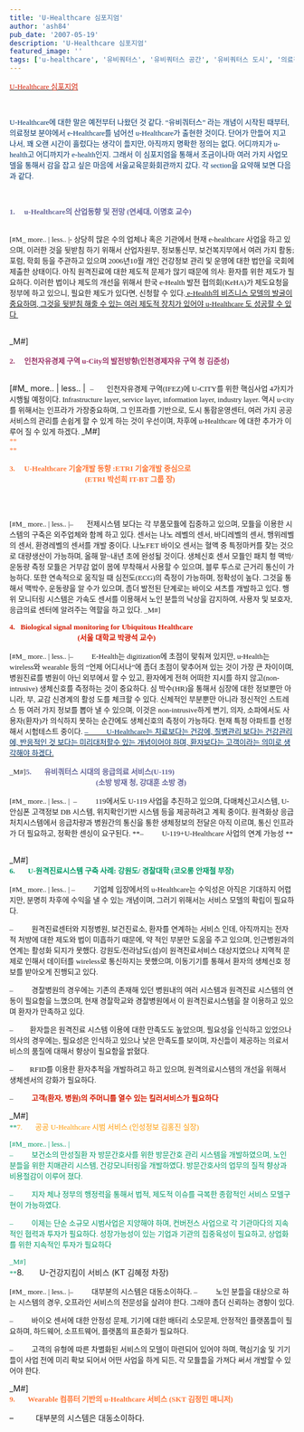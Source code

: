 ```yaml
---
title: 'U-Healthcare 심포지엄'
author: 'ash84'
pub_date: '2007-05-19'
description: 'U-Healthcare 심포지엄'
featured_image: ''
tags: ['u-healthcare', '유비쿼터스', '유비쿼터스 공간', '유비쿼터스 도시', '의료정보학']
---
```



<font face="굴림"><font size="2"><u><font color="#d41a01"><span lang="EN-US">U-Healthcare </span>심포지엄</font></u></font></font>

  
<span lang="EN-US"><?xml:namespace prefix = o ns = "urn:schemas-microsoft-com:office:office" /?>
<font face="굴림" size="2"> </font>

</span>

  
<font face="굴림"><font size="2"><font color="#003366"><span lang="EN-US">U-Healthcare</span>에 대한 말은 예전부터 나왔던 것 같다<span lang="EN-US">. “</span>유비쿼터스<span lang="EN-US">” </span>라는 개념이 시작된 때부터<span lang="EN-US">, </span>의료정보 분야에서<span lang="EN-US"> e-Healthcare</span>를 넘어선<span lang="EN-US"> u-Healthcare</span>가 출현한 것이다<span lang="EN-US">. </span>단어가 만들어 지고 나서<span lang="EN-US">, </span>꽤 오랜 시간이 흘렀다는 생각이 들지만<span lang="EN-US">, </span>아직까지 명확한 정의는 없다<span lang="EN-US">. </span>어디까지가<span lang="EN-US"> u-health</span>고 어디까지가<span lang="EN-US"> e-health</span>인지<span lang="EN-US">. </span>그래서 이 심포지엄을 통해서 조금이나마 여러 가지 사업모델을 통해서 감을 잡고 싶은 마음에 서울교육문화회관까지 갔다<span lang="EN-US">. </span>각<span lang="EN-US"> section</span>을 요약해 보면 다음과 같다<span lang="EN-US">.</span></font></font></font>

  
<span lang="EN-US"><font face="굴림" size="2">   
</font>

</span><font size="2">**<font color="#666699"><span lang="EN-US" style="mso-bidi-font-family: '맑은 고딕'"><span style="mso-list: Ignore"><font face="굴림">1.</font><span style="FONT: 7pt 'Times New Roman'">       </span></span></span><font face="굴림"><span lang="EN-US">u-Healthcare</span>의 산업동향 및 전망<span lang="EN-US"> (</span>연세대<span lang="EN-US">, </span><?xml:namespace prefix = st1 ns = "urn:schemas-microsoft-com:office:smarttags" /?>
<personname w:st="on"><?xml:namespace prefix = st2 ns = "urn:schemas:contacts" /?>
<sn w:st="on">이</sn><givenname w:st="on">명호</givenname></personname> 교수<span lang="EN-US">)</span></font></font>**</font>

<span lang="EN-US"><font face="굴림" size="2">  
 [#M_ more.. | less.. |- 상당히 많은 수의 업체나 혹은 기관에서 현재<span lang="EN-US"> e-healthcare </span>사업을 하고 있으며<span lang="EN-US">, </span>이러한 것을 뒷받침 하기 위해서 산업자원부<span lang="EN-US">, </span>정보통신부<span lang="EN-US">, </span>보건복지부에서 여러 가지 활동<span lang="EN-US">; </span>포럼<span lang="EN-US">, </span>학회 등을 주관하고 있으며<span lang="EN-US"> 2006</span>년<span lang="EN-US">10</span>월 개인 건강정보 관리 및 운영에 대한 법안을 국회에 제출한 상태이다<span lang="EN-US">. </span>아직 원격진료에 대한 제도적 문제가 많기 때문에 의사<span lang="EN-US">: </span>환자를 위한 제도가 필요하다<span lang="EN-US">. </span>이러한 법이나 제도의 개선을 위해서 한국<span lang="EN-US"> e-Health </span>발전 협의회<span lang="EN-US">(KeHA)</span>가 제도요청을 정부에 하고 있으니<span lang="EN-US">, </span>필요한 제도가 있다면<span lang="EN-US">, </span>신청할 수 있다<span lang="EN-US">.<u> e-Health</u></span><u>의 비즈니스 모델의 발굴이 중요하며<span lang="EN-US">, </span>그것을 뒷받침 해줄 수 있는 여러 제도적 장치가 있어야<span lang="EN-US"> u-Healthcare </span>도 성공할 수 있다    
<font size="2">**<font color="#993366"><span lang="EN-US" style="mso-bidi-font-family: '맑은 고딕'"><span style="mso-list: Ignore"><font face="굴림">  
</font></span></span></font>**</font></u></font>

</span>_M#]  
<span lang="EN-US"><font face="굴림" size="2">  
<font color="#993366">**2.**<span style="FONT: 7pt 'Times New Roman'">       </span><font face="굴림">**인천자유경제 구역<span lang="EN-US"> u-City</span>의 발전방향<span lang="EN-US">(</span>인천경제자유 구역 청 <personname w:st="on">김준성</personname><span lang="EN-US">)  
</span>**</font></font>  
</font>

</span>

  
 [#M_ more.. | less.. |  <font size="2"><span lang="EN-US" style="mso-bidi-font-family: '맑은 고딕'"><span style="mso-list: Ignore"><font face="굴림">–</font><span style="FONT: 7pt 'Times New Roman'">          </span></span></span><font face="굴림">인천자유경제 구역<span lang="EN-US">(IFEZ)</span>에<span lang="EN-US"> U-CITY</span>를 위한 핵심사업<span lang="EN-US"> 4</span>가지가 시행될 예정이다<span lang="EN-US">. Infrastructure layer, service layer, information layer, industry layer. </span>역시<span lang="EN-US"> u-city</span>를 위해서는 인프라가 가장중요하며<span lang="EN-US">, </span>그 인프라를 기반으로<span lang="EN-US">, </span>도시 통합운영센터<span lang="EN-US">, </span>여러 가지 공공 서비스의 관리를 손쉽게 할 수 있게 하는 것이 우선이며<span lang="EN-US">, </span>차후에<span lang="EN-US"> u-Healthcare </span>에 대한 추가가 이루어 질 수 있게 하겠다<span lang="EN-US">. </span></font></font>_M#]  
<span lang="EN-US"><font color="#ff7635" face="굴림" size="2">**   
**</font>

</span><font size="2"><span lang="EN-US" style="mso-bidi-font-family: '맑은 고딕'"><span style="mso-list: Ignore">**<font color="#ff7635"><font face="굴림">3.</font><span style="FONT: 7pt 'Times New Roman'">       </span></font>**</span></span><font face="굴림">**<font color="#ff7635"><span lang="EN-US">U-Healthcare </span>기술개발 동향<span lang="EN-US"> :ETRI </span>기술개발 중심으로  
                                         </font>**<span lang="EN-US">**<font color="#ff7635">(ETRI </font>**</span>**<font color="#ff7635"><personname w:st="on">박선희</personname><span lang="EN-US"> IT-BT </span>그룹 장)</font>**</font></font>

  
<span lang="EN-US"><font face="굴림" size="2"> </font>

</span>

<font size="2"><span lang="EN-US" style="mso-bidi-font-family: '맑은 고딕'"><span style="mso-list: Ignore"><font face="굴림">  
 [#M_ more.. | less.. |<font size="2"><span lang="EN-US" style="mso-bidi-font-family: '맑은 고딕'"><span style="mso-list: Ignore"><font face="굴림">–</font><span style="FONT: 7pt 'Times New Roman'">          </span></span></span><font face="굴림">전제시스템 보다는 각 부품모듈에 집중하고 있으며<span lang="EN-US">, </span>모듈을 이용한 시스템의 구축은 외주업체와 함께 하고 있다<span lang="EN-US">. </span>센서는 나노 레벨의 센서<span lang="EN-US">, </span>바디레벨의 센서<span lang="EN-US">, </span>행위레벨의 센서<span lang="EN-US">, </span>환경레벨의 센서를 개발 중이다<span lang="EN-US">. </span>나노<span lang="EN-US">FET </span>바이오 센서는 혈액 중 특정마커를 찾는 것으로 대량생산이 가능하며<span lang="EN-US">, </span>올해 말<span lang="EN-US">~</span>내년 초에 완성될 것이다<span lang="EN-US">. </span>생체신호 센서 모듈인 패치 형 맥박<span lang="EN-US">/</span>운동량 측정 모듈은 거부감 없이 몸에 부착해서 사용할 수 있으며<span lang="EN-US">, </span>블루 투스로 근거리 통신이 가능하다<span lang="EN-US">. </span>또한 연속적으로 움직일 때 심전도<span lang="EN-US">(ECG)</span>의 측정이 가능하며<span lang="EN-US">, </span>정확성이 높다<span lang="EN-US">. </span>그것을 통해서 맥박수<span lang="EN-US">, </span>운동량을 알 수가 있으며<span lang="EN-US">, </span>좀더 발전된 단계로는 바이오 셔츠를 개발하고 있다<span lang="EN-US">. </span>행위 모니터링 시스템은 가속도 센서를 이용해서 노인 분들의 낙상을 감지하여<span lang="EN-US">, </span>사용자 및 보호자<span lang="EN-US">, </span>응급의료 센터에 알려주는 역할을 하고 있다<span lang="EN-US">. </span></font></font>_M#]</font></span></span></font>  
<font size="2"><span lang="EN-US" style="mso-bidi-font-family: '맑은 고딕'"><span style="mso-list: Ignore"><font face="굴림"></font></span></span></font>

  
<font color="#d41a01" face="굴림" size="2">**4.   Biological signal monitoring for Ubiquitous Healthcare   
                                     (서울 대학교 박광석 교수)**</font>

<font face="굴림" size="2">  
 [#M_ more.. | less.. |<font face="굴림" size="2">–          E-Health는 digitization에 초점이 맞춰져 있지만, u-Health는 wireless와 wearable 등의 “언제 어디서나”에 좀더 초점이 맞추어져 있는 것이 가장 큰 차이이며, 병원진료를 병원이 아닌 외부에서 할 수 있고, 환자에게 전혀 어떠한 지시를 하지 않고(non-intrusive) 생체신호를 측정하는 것이 중요하다. 심 박수(HR)을 통해서 심장에 대한 정보뿐만 아니라, 부, 교감 신경계의 활성 도를 체크할 수 있다. 신체적인 부분뿐만 아니라 정신적인 스트레스 등 여러 가지 정보를 뽑아 낼 수 있으며, 이것은 non-intrusive하게 변기, 의자, 소파에서도 사용자(환자)가 의식하지 못하는 순간에도 생체신호의 측정이 가능하다. 현재 특정 아파트를 선정해서 시험테스트 중이다. <u><font color="#003366">–          U-Healthcare는 치료보다는 건강에, 질병관리 보다는 건강관리에, 반응적인 것 보다는 미리대처할수 있는 개념이어야 하며, 환자보다는 고객이라는 의미로 생각해야 하겠다.</font></u>

</font>_M#]</font><font color="#666699" face="굴림" size="2">**5.       유비쿼터스 시대의 응급의료 서비스(U-119)  
                                               (소방 방재 청, 강대훈 소방 경)**</font>

<font face="굴림" size="2">  
 [#M_ more.. | less.. |  <font face="굴림" size="2">–          119에서도 U-119 사업을 추진하고 있으며, 다매체신고시스템, U-안심폰 고객정보 DB 시스템, 위치확인기반 시스템 등을 제공하려고 계획 중이다. 원격화상 응급처치시스템에서 응급차량과 병원간의 통신을 통한 생체정보의 전달은 아직 이르며, 통신 인프라가 더 필요하고, 정확한 센싱이 요구된다.</font>  
<font face="굴림" size="2">**–          U-119+U-Healthcare 사업의 연계 가능성 **</font>

</font><font face="굴림" size="2">  
</font>_M#]  
<font color="#009966" face="굴림" size="2">**6.       U-원격진료시스템 구축 사례: 강원도/ 경찰대학 (코오롱 안재철 부장)**</font>

<font face="굴림" size="2">  
 [#M_ more.. | less.. |  
<font face="굴림" size="2">–          기업체 입장에서의 u-Healthcare는 수익성은 아직은 기대하지 어렵지만, 분명히 차후에 수익을 낼 수 있는 개념이며, 그러기 위해서는 서비스 모델의 확립이 필요하다. </font>

  
<font face="굴림" size="2">–          원격진료센터와 지정병원, 보건진료소, 환자를 연계하는 서비스 인데, 아직까지는 전자적 처방에 대한 제도와 법이 미흡하기 때문에, 약 적인 부분만 도움을 주고 있으며, 인근병원과의 연계는 활성화 되지가 못했다. 강원도/전라남도(섬)이 원격진료서비스 대상지였으나 지역적 문제로 인해서 데이터를 wireless로 통신하지는 못했으며, 이동기기를 통해서 환자의 생체신호 정보를 받아오게 진행되고 있다. </font>

  
<font face="굴림" size="2">–          경찰병원의 경우에는 기존의 존재해 있던 병원내의 여러 시스템과 원격진료 시스템의 연동이 필요함을 느꼈으며, 현재 경찰학교와 경찰병원에서 이 원격진료시스템을 잘 이용하고 있으며 환자가 만족하고 있다.</font>

  
<font face="굴림" size="2">–         환자들은 원격진료 시스템 이용에 대한 만족도도 높았으며, 필요성을 인식하고 있었으나 의사의 경우에는, 필요성은 인식하고 있으나 낮은 만족도를 보이며, 자신들이 제공하는 의료서비스의 품질에 대해서 향상이 필요함을 밝혔다.</font>

  
<font face="굴림" size="2">–         RFID를 이용한 환자추적을 개발하려고 하고 있으며, 원격의료시스템의 개선을 위해서 생체센서의 강화가 필요하다. </font>

  
<font face="굴림" size="2">–          **<font color="#d41a01">고객(환자, 병원)의 주머니를 열수 있는 킬러서비스가 필요하다</font>**</font>

</font>**<font color="#ff9900" size="2"></font>**_M#]<font face="굴림" size="2">  
</font><font color="#009966" face="굴림" size="2">**<font color="#ff9900">7.       공공 U-Healthcare 시범 서비스 (인성정보 김홍진 실장)</font><font face="굴림" size="2"></font>

  
 [#M_ more.. | less.. |   
<font face="굴림" size="2">–          보건소의 만성질환 자 방문간호사를 위한 방문간호 관리 시스템을 개발하였으며, 노인 분들을 위한 치매관리 시스템, 건강모니터링을 개발하였다. 방문간호사의 업무의 질적 향상과 비용절감이 이루어 졌다. </font>

  
<font face="굴림" size="2">–          지자 체나 정부의 행정력을 통해서 법적, 제도적 이슈를 극복한 종합적인 서비스 모델구현이 가능하였다. </font>

  
<font face="굴림" size="2">–          이제는 단순 소규모 시범사업은 지양해야 하며, 컨버전스 사업으로 각 기관마다의 지속적인 협력과 투자가 필요하다. 성장가능성이 있는 기업과 기관의 집중육성이 필요하고, 상업화를 위한 지속적인 투자가 필요하다</font>

_M#]  
**</font>8.       U-건강지킴이 서비스 (KT 김혜정 차장)

<font face="굴림" size="2">  
 [#M_ more.. | less.. |<font face="굴림" size="2">–          대부분의 시스템은 대동소이하다.</font>  
<font face="굴림" size="2">–          노인 분들을 대상으로 하는 시스템의 경우, 오프라인 서비스의 전문성을 살려야 한다. 그래야 좀더 신뢰하는 경향이 있다. </font>

  
<font face="굴림" size="2">–          바이오 센서에 대한 안정성 문제, 기기에 대한 배터리 소모문제, 안정적인 플랫폼들이 필요하며, 하드웨어, 소프트웨어, 플랫폼의 표준화가 필요하다. </font>

  
<font face="굴림" size="2">–          고객의 유형에 따른 차별화된 서비스의 모델이 마련되어 있어야 하며, 핵심기술 및 기기 들이 사업 전에 미리 확보 되어서 어떤 사업을 하게 되든, 각 모듈들을 가져다 써서 개발할 수 있어야 한다.</font>

</font>_M#]  
<font face="굴림" size="2">**<font color="#ff7635">9.       Wearable 컴퓨터 기반의 u-Healthcare 서비스 (SKT 김정민 매니저)</font>**</font>

–          대부분의 시스템은 대동소이하다.



